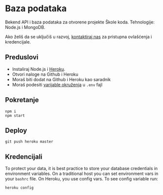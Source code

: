 # Baza podataka

Bekend API i baza podataka za otvorene projekte Škole koda. Tehnologije: Node.js i MongoDB. 

Ako želiš da se uključiš u razvoj, [kontaktiraj nas](https://skolakoda.org/kontakt) za pristupna ovlašćenja i kredencijale.

## Preduslovi

- Instaliraj Node.js i [Heroku](https://devcenter.heroku.com/articles/heroku-cli).
- Otvori naloge na Github i Heroku
- Moraš biti dodat na Github i Heroku kao saradnik
- Moraš podesiti [varijable okruženja](https://devcenter.heroku.com/articles/heroku-local#set-up-your-local-environment-variables) u `.env` fajl

## Pokretanje

```
npm i
npm start
```

## Deploy

```
git push heroku master
```

## Kredencijali

To protect your data, it is best practice to store your database credentials in environment variables. On a traditional host you can set environment vars in your `bashrc` file. On Heroku, you use config vars. To see config variable run:

```
heroku config
```
